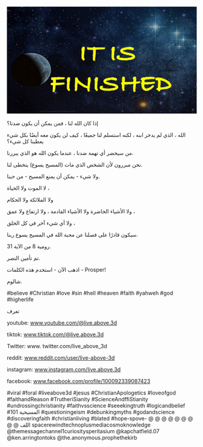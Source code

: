 ![Video cover image](../cover2.jpg "cover photo")

إذا كان الله لنا ، فمن يمكن أن يكون ضدنا؟

الله ، الذي لم يدخر ابنه ، لكنه استسلم لنا جميعًا ، كيف لن يكون معه أيضًا بكل شيء يعطينا كل شيء؟

من سيحضر أي تهمة ضدنا ، عندما يكون الله هو الذي يبررنا.

نحن مبررون لأن الشخص الذي مات (المسيح يسوع) يتخطى لنا.

ولا شيء - يمكن أن يمنع المسيح - من حبنا.

لا الموت ولا الحياة ،

ولا الملائكة ولا الحكام

ولا الأشياء الحاضرة ولا الأشياء القادمة ، ولا ارتفاع ولا عمق ،

ولا أي شيء آخر في كل الخلق ،

سيكون قادرًا على فصلنا عن محبة الله في المسيح يسوع ربنا.

رومية 8 من الآية 31.

تم تأمين النصر.

اذهب الآن - استخدم هذه الكلمات - Prosper!

شالوم.

#believe #Christian #love #sin #hell #heaven #faith #yahweh #god #higherlife

تعرف

youtube: www.youtube.com/@live.above.3d

tiktok: www.tiktok.com/@live.above.3d

 Twitter: www. twitter.com/live_above_3d

reddit: www.reddit.com/user/live-above-3d

instagram: www.instagram.com/live.above.3d

 facebook: www.facebook.com/profile/100092339087423

 #viral #foral #liveabove3d #jesus #ChristianApologetics #loveofgod #faithandReason #TrutheriSianity #ScienceAndffiStianity #undrossingchristianity #faithvsscience #seeekingtruth #logicandbelief #المسيحية 101 #questioningeism #debunkingmyths #godandscience #discoveringfaith #christianliving #blated #hope-spove- @ @ @ @ @ @ @ @ @ اللف spacerewindtechnoplusmediacosmoknowledge @themessagechannel1curiositysperitasium @kapchatfield.07 @ken.arringtontoks @the.anonymous.prophethekirb
